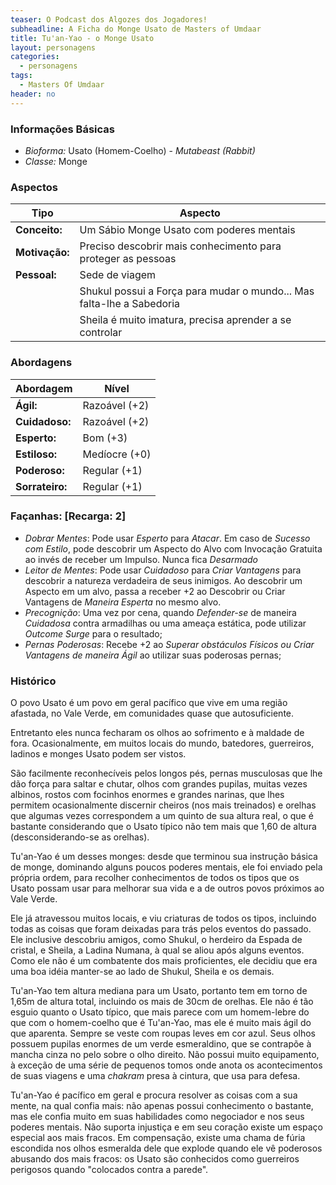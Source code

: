```yaml
---
teaser: O Podcast dos Algozes dos Jogadores!
subheadline: A Ficha do Monge Usato de Masters of Umdaar
title: Tu'an-Yao - o Monge Usato
layout: personagens
categories:
  - personagens
tags:
  - Masters Of Umdaar 
header: no
---
```


### Informações Básicas

+ _Bioforma:_ Usato (Homem-Coelho) - _Mutabeast (Rabbit)_
+ _Classe:_ Monge 

### Aspectos

| **Tipo**       | **Aspecto**                                                            |
|----------------|------------------------------------------------------------------------|
| __Conceito:__  | Um Sábio Monge Usato com poderes mentais                               |
| __Motivação:__ | Preciso descobrir mais conhecimento para proteger as pessoas           |
| __Pessoal:__   | Sede de viagem                                                         |
|                | Shukul possui a Força para mudar o mundo... Mas falta-lhe  a Sabedoria |
|                | Sheila é muito imatura, precisa aprender a se controlar                |

### Abordagens

| **Abordagem**   | **Nível**     |
|-----------------|---------------|
| __Ágil:__       | Razoável (+2) |
| __Cuidadoso:__  | Razoável (+2) |
| __Esperto:__    | Bom (+3)      |
| __Estiloso:__   | Medíocre (+0) |
| __Poderoso:__   | Regular (+1)  |
| __Sorrateiro:__ | Regular (+1)  |

### Façanhas: [Recarga: 2]

+ _Dobrar Mentes_: Pode usar _Esperto_ para _Atacar_. Em caso de _Sucesso com Estilo_, pode descobrir um Aspecto do Alvo com Invocação Gratuita ao invés de receber um Impulso. Nunca fica _Desarmado_
+ _Leitor de Mentes_: Pode usar _Cuidadoso_ para _Criar Vantagens_ para descobrir a natureza verdadeira de seus inimigos. Ao descobrir um Aspecto em um alvo, passa a receber +2 ao Descobrir ou Criar Vantagens de _Maneira Esperta_ no mesmo alvo.
+ _Precognição_: Uma vez por cena, quando _Defender-se_ de maneira _Cuidadosa_ contra armadilhas ou uma ameaça estática, pode utilizar _Outcome Surge_ para o resultado;
+ _Pernas Poderosas_: Recebe +2 ao _Superar obstáculos Físicos ou Criar Vantagens de maneira Ágil_ ao utilizar suas poderosas pernas;

### Histórico

O povo Usato é um povo em geral pacífico que vive em uma região afastada, no Vale Verde, em comunidades quase que autosuficiente. 

Entretanto eles nunca fecharam os olhos ao sofrimento e à maldade de fora. Ocasionalmente, em muitos locais do mundo, batedores, guerreiros, ladinos e monges Usato podem ser vistos. 

São facilmente reconhecíveis pelos longos pés, pernas musculosas que lhe dão força para saltar e chutar, olhos com grandes pupilas, muitas vezes albinos, rostos com focinhos enormes e grandes narinas, que lhes permitem ocasionalmente discernir cheiros (nos mais treinados) e orelhas que algumas vezes correspondem a um quinto de sua altura real, o que é bastante considerando que o Usato típico não tem mais que 1,60 de altura (desconsiderando-se as orelhas).

Tu'an-Yao é um desses monges: desde que terminou sua instrução básica de monge, dominando alguns poucos poderes mentais, ele foi enviado pela própria ordem, para recolher conhecimentos de todos os tipos que os Usato possam usar para melhorar sua vida e a de outros povos próximos ao Vale Verde. 

Ele já atravessou muitos locais, e viu criaturas de todos os tipos, incluindo todas as coisas que foram deixadas para trás pelos eventos do passado. Ele inclusive descobriu amigos, como Shukul, o herdeiro da Espada de cristal, e Sheila, a Ladina Numana, à qual se aliou após alguns eventos. Como ele não é um combatente dos mais proficientes, ele decidiu que era uma boa idéia manter-se ao lado de Shukul, Sheila e os demais.

Tu'an-Yao tem altura mediana para um Usato, portanto tem em torno de 1,65m de altura total, incluindo os mais de 30cm de orelhas. Ele não é tão esguio quanto o Usato típico, que mais parece com um homem-lebre do que com o homem-coelho que é Tu'an-Yao, mas ele é muito mais ágil do que aparenta. Sempre se veste com roupas leves em cor azul. Seus olhos possuem pupilas enormes de um verde esmeraldino, que se contrapõe à mancha cinza no pelo sobre o olho direito. Não possui muito equipamento, à exceção de uma série de pequenos tomos onde anota os acontecimentos de suas viagens e uma _chakram_ presa à cintura, que usa para defesa. 

Tu'an-Yao é pacífico em geral e procura resolver as coisas com a sua mente, na qual confia mais: não apenas possui conhecimento o bastante, mas ele confia muito em suas habilidades como negociador e nos seus poderes mentais. Não suporta injustiça e em seu coração existe um espaço especial aos mais fracos. Em compensação, existe uma chama de fúria escondida nos olhos esmeralda dele que explode quando ele vê poderosos abusando dos mais fracos: os Usato são conhecidos como guerreiros perigosos quando "colocados contra a parede".
